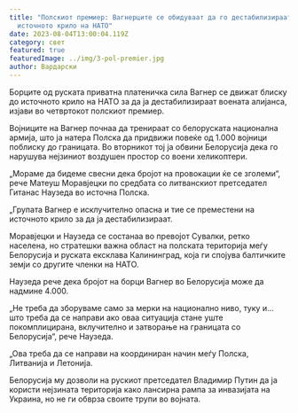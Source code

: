 ```yaml
---
title: "Полскиот премиер: Вагнерците се обидуваат да го дестабилизираат
  источното крило на НАТО"
date: 2023-08-04T13:00:04.119Z
category: свет
featured: true
featuredImage: ../img/3-pol-premier.jpg
author: Вардарски
---
```

Борците од руската приватна платеничка сила Вагнер се движат блиску до источното крило на НАТО за да ја дестабилизираат воената алијанса, изјави во четвртокот полскиот премиер.

Војниците на Вагнер почнаа да тренираат со белоруската национална армија, што ја натера Полска да придвижи повеќе од 1.000 војници поблиску до границата. Во вторникот тој ја обвини Белорусија дека го нарушува нејзиниот воздушен простор со воени хеликоптери.

„Мораме да бидеме свесни дека бројот на провокации ќе се зголеми“, рече Матеуш Моравјецки по средбата со литванскиот претседател Гитанас Наузеда во источна Полска.

„Групата Вагнер е исклучително опасна и тие се преместени на источното крило за да ја дестабилизираат.

Моравјецки и Наузеда се состанаа во превојот Сувалки, ретко населена, но стратешки важна област на полската територија меѓу Белорусија и руската ексклава Калининград, која ги спојува балтичките земји со другите членки на НАТО.

Наузеда рече дека бројот на борци Вагнер во Белорусија може да надмине 4.000.

„Не треба да зборуваме само за мерки на национално ниво, туку и... што треба да се направи ако оваа ситуација стане уште покомплицирана, вклучително и затворање на границата со Белорусија“, рече Наузеда.

„Ова треба да се направи на координиран начин меѓу Полска, Литванија и Летонија.

Белорусија му дозволи на рускиот претседател Владимир Путин да ја користи нејзината територија како лансирна рампа за инвазијата на Украина, но не ги обврза своите трупи во војната.